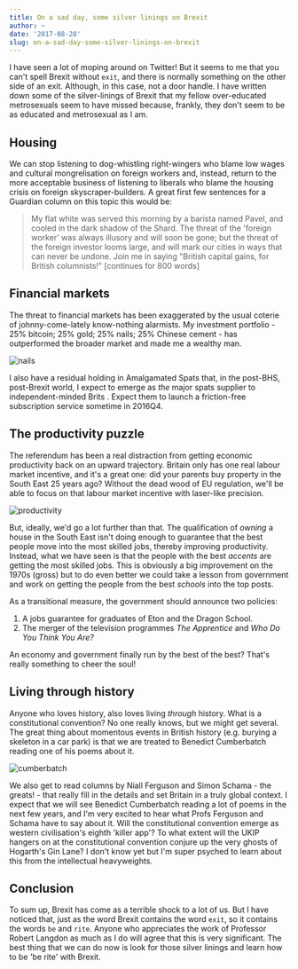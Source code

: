```yaml
---
title: On a sad day, some silver linings on Brexit
author: ~
date: '2017-08-28'
slug: on-a-sad-day-some-silver-linings-on-brexit
---
```


I have seen a lot of moping around on Twitter! But it seems to me that you can't spell Brexit without `exit`, and there is normally something on the other side of an exit. Although, in this case, not a door handle. I have written down some of the silver-linings of Brexit that my fellow over-educated metrosexuals seem to have missed because, frankly, they don't seem to be as educated and metrosexual as I am.

## Housing

We can stop listening to dog-whistling right-wingers who blame low wages and cultural mongrelisation on foreign workers and, instead, return to the more acceptable business of listening to liberals who blame the housing crisis on foreign skyscraper-builders. A great first few sentences for a Guardian column on this topic this would be:

> My flat white was served this morning by a barista named Pavel, and cooled in the dark shadow of the Shard. The threat of the 'foreign worker' was always illusory and will soon be gone; but the threat of the foreign investor looms large, and will mark our cities in ways that can never be undone. Join me in saying "British capital gains, for British columnists!" [continues for 800 words]

## Financial markets

The threat to financial markets has been exaggerated by the usual coterie of johnny-come-lately know-nothing alarmists. My investment portfolio - 25% bitcoin; 25% gold; 25% nails; 25% Chinese cement - has outperformed the broader market and made me a wealthy man. 

![nails](http://res.cloudinary.com/dlj1wzg5g/image/upload/v1466787078/CIvtEiQWIAAK7Gb_gazerh.png)

I also have a residual holding in Amalgamated Spats that, in the post-BHS, post-Brexit world, I expect to emerge as *the* major spats supplier to independent-minded Brits . Expect them to launch a friction-free subscription service sometime in 2016Q4.

## The productivity puzzle

The referendum has been a real distraction from getting economic productivity back on an upward trajectory. Britain only has one real labour market incentive, and it's a great one: did your parents buy property in the South East 25 years ago? Without the dead wood of EU regulation, we'll be able to focus on that labour market incentive with laser-like precision.

![productivity](http://res.cloudinary.com/dlj1wzg5g/image/upload/c_scale,w_600/v1466790001/productivity_nc76nu.png)

But, ideally, we'd go a lot further than that. The qualification of *owning* a house in the South East isn't doing enough to guarantee that the best people move into the most skilled jobs, thereby improving productivity. Instead, what we have seen is that the people with the best *accents* are getting the most skilled jobs. This is obviously a big improvement on the 1970s (gross) but to do even better we could take a lesson from government and work on getting the people from the best *schools* into the top posts.

As a transitional measure, the government should announce two policies:

1. A jobs guarantee for graduates of Eton and the Dragon School.
2. The merger of the television programmes *The Apprentice* and *Who Do You Think You Are?*

An economy and government finally run by the best of the best? That's really something to cheer the soul! 

## Living through history

Anyone who loves history, also loves living *through* history. What is a constitutional convention? No one really knows, but we might get several. The great thing about momentous events in British history (e.g. burying a skeleton in a car park) is that we are treated to Benedict Cumberbatch reading one of his poems about it.

![cumberbatch](http://res.cloudinary.com/dlj1wzg5g/image/upload/c_scale,w_400/v1466788515/benedict_lkqnto.jpg)

We also get to read columns by Niall Ferguson and Simon Schama - the greats! - that really fill in the details and set Britain in a truly global context. I expect that we will see Benedict Cumberbatch reading a lot of poems in the next few years, and I'm very excited to hear what Profs Ferguson and Schama have to say about it. Will the constitutional convention emerge as western civilisation's eighth 'killer app'? To what extent will the UKIP hangers on at the constitutional convention conjure up the very ghosts of Hogarth's Gin Lane? I don't know yet but I'm super psyched to learn about this from the intellectual heavyweights.   

## Conclusion

To sum up, Brexit has come as a terrible shock to a lot of us. But I have noticed that, just as the word Brexit contains the word `exit`, so it contains  the words `be` and `rite`. Anyone who appreciates the work of Professor Robert Langdon as much as I do will agree that this is very significant. The best thing that we can do now is look for those silver linings and learn how to be 'be rite' with Brexit.
